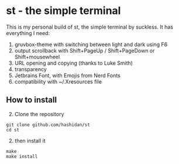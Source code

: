 # st - the simple terminal

This is my personal build of st, the simple terminal by suckless. It has everything I need:
1. gruvbox-theme with switching between light and dark using F6
1. output scrollback with Shift+PageUp / Shift+PageDown or Shift+mousewheel
1. URL opening and copying (thanks to Luke Smith)
1. transparency
1. Jetbrains Font, with Emojis from Nerd Fonts
1. compatibility with ~/.Xresources file

## How to install
2. Clone the repository
```
git clone github.com/hashidan/st
cd st
```
2. then install it 
```
make
make install
```
